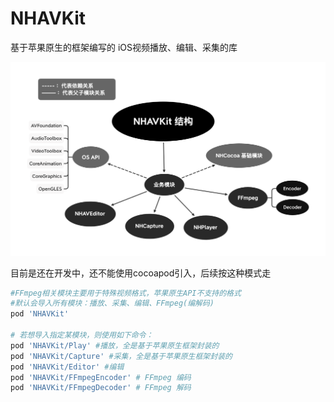 # NHAVKit
基于苹果原生的框架编写的 iOS视频播放、编辑、采集的库



![NHAVKit-Structure](https://github.com/nenhall/NHAVKit/blob/master/NHAVKit-Structure.png)



目前是还在开发中，还不能使用cocoapod引入，后续按这种模式走

```ruby
#FFmpeg相关模块主要用于特殊视频格式，苹果原生API不支持的格式
#默认会导入所有模块：播放、采集、编辑、FFmpeg(编解码)
pod 'NHAVKit'

# 若想导入指定某模块，则使用如下命令：
pod 'NHAVKit/Play' #播放，全是基于苹果原生框架封装的
pod 'NHAVKit/Capture' #采集，全是基于苹果原生框架封装的
pod 'NHAVKit/Editor' #编辑
pod 'NHAVKit/FFmpegEncoder' # FFmpeg 编码
pod 'NHAVKit/FFmpegDecoder' # FFmpeg 解码
```